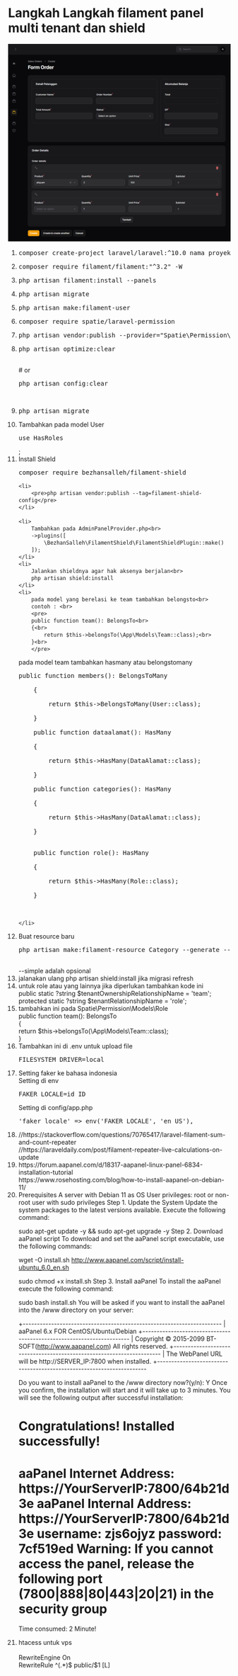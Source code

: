 <h1>Langkah Langkah filament panel multi tenant dan shield</h1>
<img src='pos1.png'><br>
<ol>
    <li><pre>composer create-project laravel/laravel:^10.0 nama_proyek</pre></li>
    <li><pre>composer require filament/filament:"^3.2" -W</pre></li>
    <li><pre>php artisan filament:install --panels</pre></li>
    <li><pre>php artisan migrate</pre></li>
    <li><pre>php artisan make:filament-user</pre></li>
    <li><pre>composer require spatie/laravel-permission</pre></li>
    <li><pre>php artisan vendor:publish --provider="Spatie\Permission\PermissionServiceProvider"</pre>
</li>
    <li>
        <pre>php artisan optimize:clear</pre><br>
        # or<br>
        <pre>php artisan config:clear</pre><br>
    </li>
    <li><pre>php artisan migrate</pre></li>
    <li>
        Tambahkan  pada model User<br>
        <pre>use HasRoles</pre>;
    </li>
    <li>
        Install Shield<br>
        <pre>composer require bezhansalleh/filament-shield</pre>
    </li>
   
    <li>
        <pre>php artisan vendor:publish --tag=filament-shield-config</pre>
    </li>

    <li>
        Tambahkan pada AdminPanelProvider.php<br>
        ->plugins([
            \BezhanSalleh\FilamentShield\FilamentShieldPlugin::make()
        ]);
    </li>
    <li>
        Jalankan shieldnya agar hak aksenya berjalan<br>
        php artisan shield:install
    </li>
    <li>
        pada model yang berelasi ke team tambahkan belongsto<br>
        contoh : <br>
        <pre>
        public function team(): BelongsTo<br>
        {<br>
            return $this->belongsTo(\App\Models\Team::class);<br>
        }<br>
        </pre>

pada model team tambahkan hasmany atau belongstomany<br>

<pre>
public function members(): BelongsToMany<br>
    {<br>
        return $this->BelongsToMany(User::class);<br>
    }<br>
    public function dataalamat(): HasMany<br>
    {<br>
        return $this->HasMany(DataAlamat::class);<br>
    }<br>
    public function categories(): HasMany<br>
    {<br>
        return $this->HasMany(DataAlamat::class);<br>
    }<br>

    public function role(): HasMany<br>
    {<br>
        return $this->HasMany(Role::class);<br>
    }<br>
    </pre>

    </li>

<li>
    Buat resource baru<br>
    <pre>php artisan make:filament-resource Category --generate --simple</pre><br>
    --simple adalah opsional
</li>
<li>jalanakan ulang php artisan shield:install jika migrasi refresh</li>
<li>
    untuk role atau yang lainnya jika diperlukan tambahkan kode ini<br>
     public static ?string $tenantOwnershipRelationshipName = 'team';<br>
    protected static  ?string $tenantRelationshipName = 'role';<br>
</li>
<li>
tambahkan ini pada Spatie\Permission\Models\Role<br>
    public function team(): BelongsTo<br>
    {<br>
        return $this->belongsTo(\App\Models\Team::class);<br>
    }<br>
</li>
<li>
Tambahkan ini di .env untuk upload file<br>
<pre>FILESYSTEM_DRIVER=local</pre>
</li>
<li>
    Setting faker ke bahasa indonesia<br>
    Setting di env<br>
    <pre>FAKER_LOCALE=id_ID</pre>
    Setting di config/app.php<br>
    <pre>'faker_locale' => env('FAKER_LOCALE', 'en_US'),</pre>
</li>
<li>
    //https://stackoverflow.com/questions/70765417/laravel-filament-sum-and-count-repeater<br>
    //https://laraveldaily.com/post/filament-repeater-live-calculations-on-update<br>
</li>
<li>
https://forum.aapanel.com/d/18317-aapanel-linux-panel-6834-installation-tutorial<br>
https://www.rosehosting.com/blog/how-to-install-aapanel-on-debian-11/
</li>
<li>
Prerequisites
A server with Debian 11 as OS
User privileges: root or non-root user with sudo privileges
Step 1. Update the System
Update the system packages to the latest versions available. Execute the following command:

sudo apt-get update -y && sudo apt-get upgrade -y
Step 2. Download aaPanel script
To download and set the aaPanel script executable, use the following commands:

wget -O install.sh http://www.aapanel.com/script/install-ubuntu_6.0_en.sh

sudo chmod +x install.sh
Step 3. Install aaPanel
To install the aaPanel execute the following command:

sudo bash install.sh
You will be asked if you want to install the aaPanel into the /www directory on your server:

+----------------------------------------------------------------------
| aaPanel 6.x FOR CentOS/Ubuntu/Debian
+----------------------------------------------------------------------
| Copyright © 2015-2099 BT-SOFT(http://www.aapanel.com) All rights reserved.
+----------------------------------------------------------------------
| The WebPanel URL will be http://SERVER_IP:7800 when installed.
+----------------------------------------------------------------------

Do you want to install aaPanel to the /www directory now?(y/n): Y
Once you confirm, the installation will start and it will take up to 3 minutes. You will see the following output after successful installation:

# Congratulations! Installed successfully!

aaPanel Internet Address: https://YourServerIP:7800/64b21d3e
aaPanel Internal Address: https://YourServerIP:7800/64b21d3e
username: zjs6ojyz
password: 7cf519ed
Warning:
If you cannot access the panel,
release the following port (7800|888|80|443|20|21) in the security group
==================================================================
Time consumed: 2 Minute!

</li>
<li>
htacess untuk vps<br>
<IfModule mod_rewrite.c><br>
RewriteEngine On<br>
RewriteRule ^(.*)$ public/$1 [L]<br>
 </IfModule> <br>
</li>
</ol>
